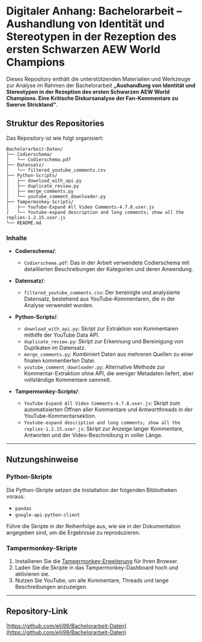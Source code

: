 # Digitaler Anhang: Bachelorarbeit – **Aushandlung von Identität und Stereotypen in der Rezeption des ersten Schwarzen AEW World Champions**

Dieses Repository enthält die unterstützenden Materialien und Werkzeuge zur Analyse im Rahmen der Bachelorarbeit **„Aushandlung von Identität und Stereotypen in der Rezeption des ersten Schwarzen AEW World Champions. Eine Kritische Diskursanalyse der Fan-Kommentare zu Swerve Strickland“**.

## Struktur des Repositories

Das Repository ist wie folgt organisiert:

```
Bachelorarbeit-Daten/
├── Codierschema/
│   └── Codierschema.pdf
├── Datensatz/
│   └── filtered_youtube_comments.csv
├── Python-Scripts/
│   ├── download_with_api.py
│   ├── duplicate_review.py
│   ├── merge_comments.py
│   └── youtube_comment_downloader.py
├── Tampermonkey-Scripts/
│   ├── YouTube-Expand All Video Comments-4.7.8.user.js
│   └── Youtube-expand description and long comments; show all the replies-1.2.15.user.js
└── README.md
```

### Inhalte

- **Codierschema/**:  
  - `Codierschema.pdf`: Das in der Arbeit verwendete Codierschema mit detaillierten Beschreibungen der Kategorien und deren Anwendung.

- **Datensatz/**:  
  - `filtered_youtube_comments.csv`: Der bereinigte und analysierte Datensatz, bestehend aus YouTube-Kommentaren, die in der Analyse verwendet wurden.

- **Python-Scripts/**:  
  - `download_with_api.py`: Skript zur Extraktion von Kommentaren mithilfe der YouTube Data API.  
  - `duplicate_review.py`: Skript zur Erkennung und Bereinigung von Duplikaten im Datensatz.  
  - `merge_comments.py`: Kombiniert Daten aus mehreren Quellen zu einer finalen kommentierten Datei.  
  - `youtube_comment_downloader.py`: Alternative Methode zur Kommentar-Extraktion ohne API, die weniger Metadaten liefert, aber vollständige Kommentare sammelt.

- **Tampermonkey-Scripts/**:  
  - `YouTube-Expand All Video Comments-4.7.8.user.js`: Skript zum automatisierten Öffnen aller Kommentare und Antwortthreads in der YouTube-Kommentarsektion.  
  - `Youtube-expand description and long comments; show all the replies-1.2.15.user.js`: Skript zur Anzeige langer Kommentare, Antworten und der Video-Beschreibung in voller Länge.

---

## Nutzungshinweise

### Python-Skripte
Die Python-Skripte setzen die Installation der folgenden Bibliotheken voraus:
- `pandas`
- `google-api-python-client`

Führe die Skripte in der Reihenfolge aus, wie sie in der Dokumentation angegeben sind, um die Ergebnisse zu reproduzieren.

### Tampermonkey-Skripte
1. Installieren Sie die [Tampermonkey-Erweiterung](https://www.tampermonkey.net/) für Ihren Browser.
2. Laden Sie die Skripte in das Tampermonkey-Dashboard hoch und aktivieren sie.
3. Nutzen Sie YouTube, um alle Kommentare, Threads und lange Beschreibungen anzuzeigen.

---

## Repository-Link

[https://github.com/elji99/Bachelorarbeit-Daten](https://github.com/elji99/Bachelorarbeit-Daten)
